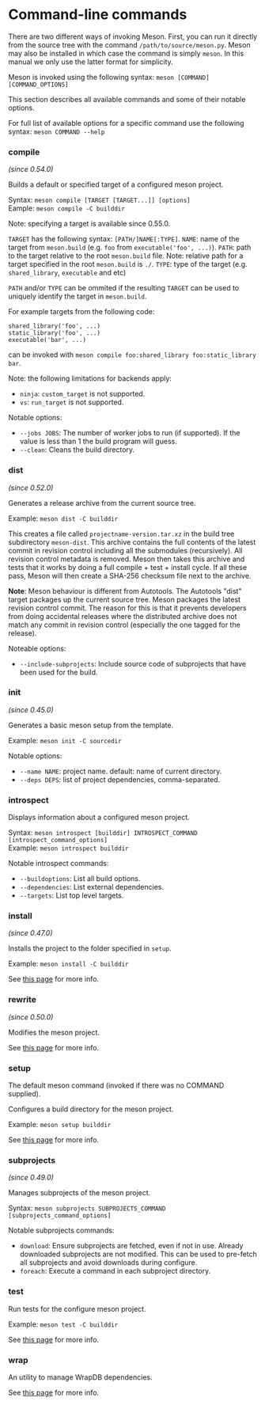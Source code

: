 # Command-line commands

There are two different ways of invoking Meson. First, you can run it directly
from the source tree with the command `/path/to/source/meson.py`. Meson may
also be installed in which case the command is simply `meson`. In this manual
we only use the latter format for simplicity.

Meson is invoked using the following syntax:
`meson [COMMAND] [COMMAND_OPTIONS]`

This section describes all available commands and some of their notable options.

For full list of available options for a specific command use the following syntax:
`meson COMMAND --help`

### compile

*(since 0.54.0)*

Builds a default or specified target of a configured meson project.

Syntax: `meson compile [TARGET [TARGET...]] [options]`  
Eample: `meson compile -C builddir`

Note: specifying a target is available since 0.55.0.

`TARGET` has the following syntax: `[PATH/]NAME[:TYPE]`.
`NAME`: name of the target from `meson.build` (e.g. `foo` from `executable('foo', ...)`).
`PATH`: path to the target relative to the root `meson.build` file. Note: relative path for a target specified in the root `meson.build` is `./`.
`TYPE`: type of the target (e.g. `shared_library`, `executable` and etc)

`PATH` and/or `TYPE` can be ommited if the resulting `TARGET` can be used to uniquely identify the target in `meson.build`.

For example targets from the following code:
```meson
shared_library('foo', ...)
static_library('foo', ...)
executable('bar', ...)
```
can be invoked with `meson compile foo:shared_library foo:static_library bar`.

Note: the following limitations for backends apply:
- `ninja`: `custom_target` is not supported.
- `vs`: `run_target` is not supported.

Notable options:
- `--jobs JOBS`: The number of worker jobs to run (if supported). If the value is less
                 than 1 the build program will guess.
- `--clean`: Cleans the build directory.

### dist

*(since 0.52.0)*

Generates a release archive from the current source tree.

Example: `meson dist -C builddir`

This creates a file called `projectname-version.tar.xz` in the build
tree subdirectory `meson-dist`. This archive contains the full
contents of the latest commit in revision control including all the
submodules (recursively). All revision control metadata is removed.
Meson then takes
this archive and tests that it works by doing a full compile + test +
install cycle. If all these pass, Meson will then create a SHA-256
checksum file next to the archive.

**Note**: Meson behaviour is different from Autotools. The Autotools
"dist" target packages up the current source tree. Meson packages
the latest revision control commit. The reason for this is that it
prevents developers from doing accidental releases where the
distributed archive does not match any commit in revision control
(especially the one tagged for the release).

Noteable options:
- `--include-subprojects`: Include source code of subprojects that have been used for the build.

### init

*(since 0.45.0)*

Generates a basic meson setup from the template.

Example: `meson init -C sourcedir`

Notable options:
- `--name NAME`: project name. default: name of current directory.
- `--deps DEPS`: list of project dependencies, comma-separated.

### introspect

Displays information about a configured meson project.

Syntax: `meson introspect [builddir] INTROSPECT_COMMAND [introspect_command_options]`  
Example: `meson introspect builddir`

Notable introspect commands:
- `--buildoptions`: List all build options.
- `--dependencies`: List external dependencies.
- `--targets`: List top level targets.

### install

*(since 0.47.0)*

Installs the project to the folder specified in `setup`.

Example: `meson install -C builddir`

See [this page](Installing.md) for more info.

### rewrite

*(since 0.50.0)*

Modifies the meson project.

See [this page](Rewriter.md) for more info.

### setup

The default meson command (invoked if there was no COMMAND supplied).

Configures a build directory for the meson project.

Example: `meson setup builddir`

See [this page](Running-Meson.md#configuring-the-build-directory) for more info.

### subprojects

*(since 0.49.0)*

Manages subprojects of the meson project.

Syntax: `meson subprojects SUBPROJECTS_COMMAND [subprojects_command_options]`

Notable subprojects commands:
- `download`: Ensure subprojects are fetched, even if not in use. Already downloaded subprojects
              are not modified. This can be used to pre-fetch all subprojects and avoid
              downloads during configure.
- `foreach`: Execute a command in each subproject directory.

### test

Run tests for the configure meson project.

Example: `meson test -C builddir`

See [this page](Unit-tests.md) for more info.

### wrap

An utility to manage WrapDB dependencies.

See [this page](Using-wraptool.md) for more info.
